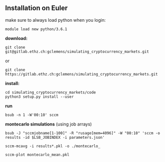 ## Installation on Euler
make sure to always load python when you login: 
```
module load new python/3.6.1
```

__download:__

```
git clone git@gitlab.ethz.ch:gclemens/simulating_cryptocurrency_markets.git
```
or
```
git clone https://gitlab.ethz.ch:gclemens/simulating_cryptocurrency_markets.git
```

__install:__

```
cd simulating_cryptocurrency_markets/code
python3 setup.py install --user
```

__run__

```
bsub -n 1 -W'00:10' sccm
```


__montecarlo simulations__
(using job arrays)

```
bsub -J "sccmjobname[1-100]" -R "rusage[mem=4096]" -W "00:10" 'sccm -o results -id $LSB_JOBINDEX -i parameters.json'

sccm-mcavg -i results*.pkl -o ./montecarlo_

sccm-plot montecarlo_mean.pkl
```
